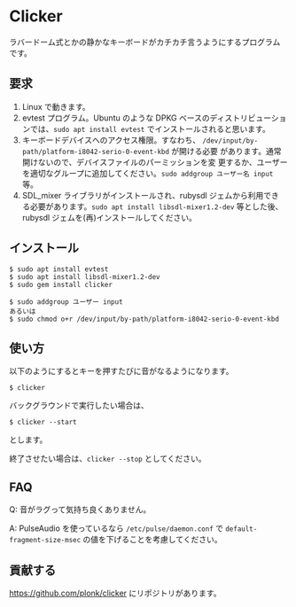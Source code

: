 # Clicker

ラバードーム式とかの静かなキーボードがカチカチ言うようにするプログラム
です。

## 要求

1. Linux で動きます。
2. evtest プログラム。Ubuntu のような DPKG ベースのディストリビューショ
   ンでは、`sudo apt install evtest` でインストールされると思います。
3. キーボードデバイスへのアクセス権限。すなわち、
   `/dev/input/by-path/platform-i8042-serio-0-event-kbd` が開ける必要
   があります。通常開けないので、デバイスファイルのパーミッションを変
   更するか、ユーザーを適切なグループに追加してください。`sudo
   addgroup ユーザー名 input` 等。
4. SDL_mixer ライブラリがインストールされ、rubysdl ジェムから利用でき
   る必要があります。`sudo apt install libsdl-mixer1.2-dev` 等とした後、
   rubysdl ジェムを(再)インストールしてください。

## インストール

    $ sudo apt install evtest
    $ sudo apt install libsdl-mixer1.2-dev
    $ sudo gem install clicker

    $ sudo addgroup ユーザー input
    あるいは
    $ sudo chmod o+r /dev/input/by-path/platform-i8042-serio-0-event-kbd


## 使い方

以下のようにするとキーを押すたびに音がなるようになります。

    $ clicker

バックグラウンドで実行したい場合は、

    $ clicker --start

とします。

終了させたい場合は、`clicker --stop` としてください。

## FAQ

Q: 音がラグって気持ち良くありません。

A: PulseAudio を使っているなら `/etc/pulse/daemon.conf` で
`default-fragment-size-msec` の値を下げることを考慮してください。

## 貢献する

https://github.com/plonk/clicker にリポジトリがあります。


